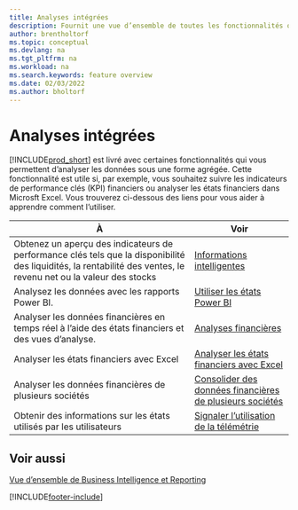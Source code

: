```yaml
---
title: Analyses intégrées
description: Fournit une vue d’ensemble de toutes les fonctionnalités qui prennent en charge les tâches dans le produit Business Central.
author: brentholtorf
ms.topic: conceptual
ms.devlang: na
ms.tgt_pltfrm: na
ms.workload: na
ms.search.keywords: feature overview
ms.date: 02/03/2022
ms.author: bholtorf
---
```

# <a name="built-in-analytics"></a>Analyses intégrées

[!INCLUDE[prod_short](includes/prod_short.md)] est livré avec certaines fonctionnalités qui vous permettent d’analyser les données sous une forme agrégée. Cette fonctionnalité est utile si, par exemple, vous souhaitez suivre les indicateurs de performance clés (KPI) financiers ou analyser les états financiers dans Microsft Excel. Vous trouverez ci-dessous des liens pour vous aider à apprendre comment l’utiliser.

| À | Voir |
| --- | --- |
|Obtenez un aperçu des indicateurs de performance clés tels que la disponibilité des liquidités, la rentabilité des ventes, le revenu net ou la valeur des stocks | [Informations intelligentes](about-intelligent-cloud.md) |
|Analysez les données avec les rapports Power BI. | [Utiliser les états Power BI](across-working-with-powerbi.md) |
|Analyser les données financières en temps réel à l’aide des états financiers et des vues d’analyse.| [Analyses financières](bi.md) |
|Analyser les états financiers avec Excel | [Analyser les états financiers avec Excel](finance-analyze-excel.md) |
|Analyser les données financières de plusieurs sociétés | [Consolider des données financières de plusieurs sociétés](finance-consolidated-company-reporting.md) |
|Obtenir des informations sur les états utilisés par les utilisateurs| [Signaler l’utilisation de la télémétrie](/dynamics365/business-central/dev-itpro/administration/telemetry-reports-trace)|

## <a name="see-also"></a>Voir aussi

[Vue d’ensemble de Business Intelligence et Reporting](reports-use-reports.md)

[!INCLUDE[footer-include](includes/footer-banner.md)]
